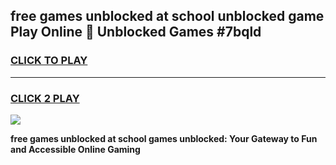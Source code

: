 
## free games unblocked at school unblocked game Play Online 👋 Unblocked Games #7bqld
<h3>
<a href="https://premium.freeplayer.one?title=free_games_unblocked_at_school&ref=21F">CLICK TO PLAY</a></h3>
<hr>

<h3>
<a href="https://premium.freeplayer.one?title=free_games_unblocked_at_school&ref=21F">CLICK 2 PLAY</a>
  
</h3>

<a href="https://premium.freeplayer.one?title=free_games_unblocked_at_school&ref=21F/"><img src="https://clearcache.store/games.png"></a>


**free games unblocked at school games unblocked: Your Gateway to Fun and Accessible Online Gaming**
